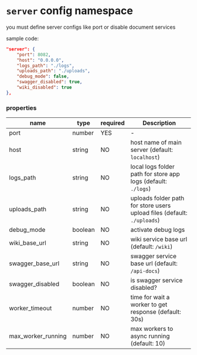 # `server` config namespace

you must define server configs like port or disable document services


sample code:
```json
"server": {
    "port": 8082,
    "host": "0.0.0.0",
    "logs_path": "./logs",
    "uploads_path": "./uploads",
    "debug_mode": false,
    "swagger_disabled": true,
    "wiki_disabled": true
},
```

### properties

| name | type | required | Description |
| ----------- | ----------- |----------- |----------- |
| port | number | YES | - |
| host | string | NO | host name of main server (default: `localhost`) | 
| logs_path | string | NO | local logs folder path for store app logs (default: `./logs`) |
| uploads_path | string | NO | uploads folder path for store users upload files (default: `./uploads`) | 
|debug_mode | boolean | NO | activate debug logs |
| wiki_base_url | string| NO | wiki service base url (default: `/wiki`)|| wiki_disabled | boolean| NO | is wiki service disabled?|
| swagger_base_url | string| NO | swagger service base url (default: `/api-docs`)|
| swagger_disabled | boolean| NO | is swagger service disabled?|
| worker_timeout | number| NO | time for wait a worker to get response (default: 30s)|
| max_worker_running | number| NO | max workers to async running (default: 10)|

